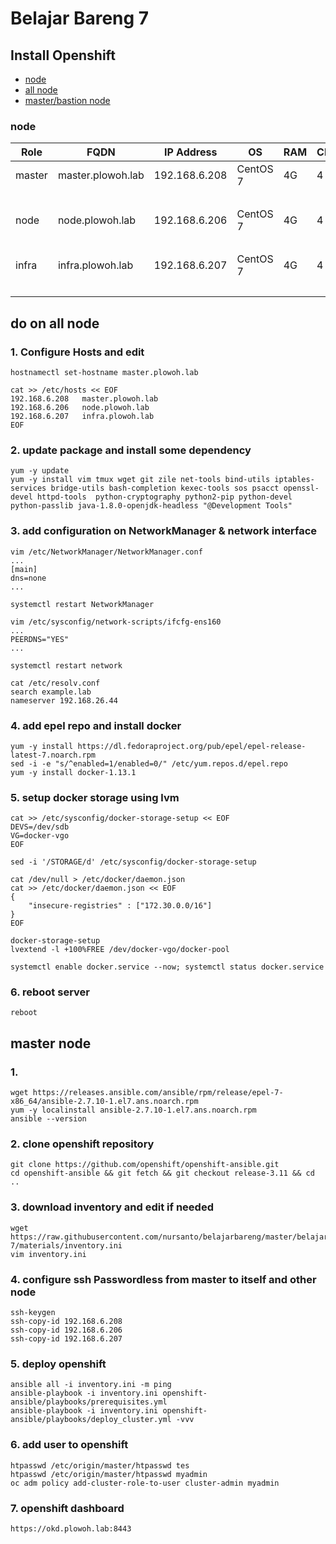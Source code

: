 # Belajar Bareng 7

## Install Openshift
* [node](#node)
* [all node](#all-node)
* [master/bastion node](#master-node)

### node
|   Role   |         FQDN        |   IP Address  |    OS    |  RAM | CPU | Disk | Partition |
|----------|---------------------|---------------|----------|------|-----|------|-----------|
|  master  | master.plowoh.lab   | 192.168.6.208 | CentOS 7 |  4G  |  4  | sda  |  root fs  |
|          |                     |               |          |      |     | sdb  |     -     | 
|  node    | node.plowoh.lab     | 192.168.6.206 | CentOS 7 |  4G  |  4  | sda  |  root fs  |
|          |                     |               |          |      |     | sdb  |     -     | 
|  infra   | infra.plowoh.lab    | 192.168.6.207 | CentOS 7 |  4G  |  4  | sda  |  root fs  |
|          |                     |               |          |      |     | sdb  |     -     | 


## do on all node
### 1. Configure Hosts and edit 
	hostnamectl set-hostname master.plowoh.lab

	cat >> /etc/hosts << EOF
	192.168.6.208   master.plowoh.lab
	192.168.6.206   node.plowoh.lab
	192.168.6.207   infra.plowoh.lab
	EOF


### 2. update package and install some dependency
	yum -y update
	yum -y install vim tmux wget git zile net-tools bind-utils iptables-services bridge-utils bash-completion kexec-tools sos psacct openssl-devel httpd-tools  python-cryptography python2-pip python-devel python-passlib java-1.8.0-openjdk-headless "@Development Tools"

### 3. add configuration on NetworkManager & network interface
	vim /etc/NetworkManager/NetworkManager.conf
	...
	[main]
	dns=none
	...

	systemctl restart NetworkManager

	vim /etc/sysconfig/network-scripts/ifcfg-ens160
	...
	PEERDNS="YES"
	...

	systemctl restart network

	cat /etc/resolv.conf
	search example.lab
	nameserver 192.168.26.44

### 4. add epel repo and install docker
	yum -y install https://dl.fedoraproject.org/pub/epel/epel-release-latest-7.noarch.rpm
	sed -i -e "s/^enabled=1/enabled=0/" /etc/yum.repos.d/epel.repo
	yum -y install docker-1.13.1

### 5. setup docker storage using lvm
	cat >> /etc/sysconfig/docker-storage-setup << EOF
	DEVS=/dev/sdb
	VG=docker-vgo
	EOF

	sed -i '/STORAGE/d' /etc/sysconfig/docker-storage-setup

	cat /dev/null > /etc/docker/daemon.json
	cat >> /etc/docker/daemon.json << EOF
	{
	    "insecure-registries" : ["172.30.0.0/16"]
	}
	EOF

	docker-storage-setup
	lvextend -l +100%FREE /dev/docker-vgo/docker-pool

	systemctl enable docker.service --now; systemctl status docker.service

### 6. reboot server
	reboot

## master node
### 1. 
	wget https://releases.ansible.com/ansible/rpm/release/epel-7-x86_64/ansible-2.7.10-1.el7.ans.noarch.rpm
	yum -y localinstall ansible-2.7.10-1.el7.ans.noarch.rpm
	ansible --version

### 2. clone openshift repository
	git clone https://github.com/openshift/openshift-ansible.git
	cd openshift-ansible && git fetch && git checkout release-3.11 && cd ..

### 3. download inventory and edit if needed
	wget https://raw.githubusercontent.com/nursanto/belajarbareng/master/belajarbareng-7/materials/inventory.ini
	vim inventory.ini

### 4. configure ssh Passwordless from master to itself and other node
	ssh-keygen
	ssh-copy-id 192.168.6.208
	ssh-copy-id 192.168.6.206
	ssh-copy-id 192.168.6.207

### 5. deploy openshift
	ansible all -i inventory.ini -m ping
	ansible-playbook -i inventory.ini openshift-ansible/playbooks/prerequisites.yml
	ansible-playbook -i inventory.ini openshift-ansible/playbooks/deploy_cluster.yml -vvv

### 6. add user to openshift
	htpasswd /etc/origin/master/htpasswd tes
	htpasswd /etc/origin/master/htpasswd myadmin
	oc adm policy add-cluster-role-to-user cluster-admin myadmin

### 7. openshift dashboard
	https://okd.plowoh.lab:8443
